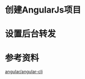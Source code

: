 # 创建AngularJs项目

# 设置后台转发



# 参考资料
  [angular/angular-cli](https://github.com/angular/angular-cli)  
